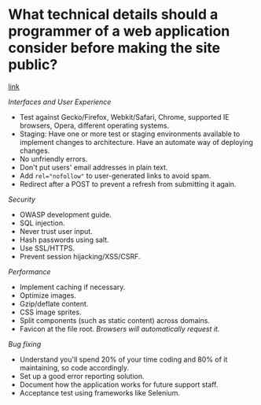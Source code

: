 # What technical details should a programmer of a web application consider before making the site public?
[link](http://programmers.stackexchange.com/questions/46716/what-technical-details-should-a-programmer-of-a-web-application-consider-before)

*Interfaces and User Experience*

- Test against Gecko/Firefox, Webkit/Safari, Chrome, supported IE browsers, Opera, different operating systems.
- Staging: Have one or more test or staging environments available to implement changes to architecture. Have an automate way of deploying changes.
- No unfriendly errors.
- Don't put users' email addresses in plain text.
- Add `rel="nofollow"` to user-generated links to avoid spam.
- Redirect after a POST to prevent a refresh from submitting it again.

*Security*

- OWASP development guide.
- SQL injection.
- Never trust user input.
- Hash passwords using salt.
- Use SSL/HTTPS.
- Prevent session hijacking/XSS/CSRF.

*Performance*

- Implement caching if necessary.
- Optimize images.
- Gzip/deflate content.
- CSS image sprites.
- Split components (such as static content) across domains.
- Favicon at the file root. *Browsers will automatically request it.*

*Bug fixing*

- Understand you'll spend 20% of your time coding and 80% of it maintaining, so code accordingly.
- Set up a good error reporting solution.
- Document how the application works for future support staff.
- Acceptance test using frameworks like Selenium.
